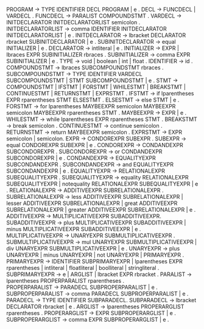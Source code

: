 PROGRAM                     -> TYPE IDENTIFIER DECL PROGRAM | e .
DECL                        -> FUNCDECL | VARDECL .
FUNCDECL                    -> PARALIST COMPOUNDSTMT .
VARDECL                     -> INITDECLARATOR INITDECLARATORLIST semicolon .
INITDECLARATORLIST          -> comma IDENTIFIER INITDECLARATOR INITDECLARATORLIST | e .
INITDECLARATOR              -> lbracket DECLARATOR rbracket SUBINITDECLARATOR | e .
SUBINITDECLARATOR           -> equal INITIALIZER | e .
DECLARATOR                  -> intliteral | e .
INITIALIZER                 -> EXPR | lbraces EXPR SUBINITIALIZER rbraces .
SUBINITIALIZER              -> comma EXPR SUBINITIALIZER | e .
TYPE                        -> void | boolean | int | float .
IDENTIFIER                  -> id .
COMPOUNDSTMT                -> lbraces SUBCOMPOUNDSTMT rbraces .
SUBCOMPOUNDSTMT             -> TYPE IDENTIFIER VARDECL SUBCOMPOUNDSTMT | STMT SUBCOMPOUNDSTMT | e .
STMT                        -> COMPOUNDSTMT | IFSTMT | FORSTMT | WHILESTMT | BREAKSTMT | CONTINUESTMT | RETURNSTMT | EXPRSTMT .
IFSTMT                      -> if lparentheses EXPR rparentheses STMT ELSESTMT .
ELSESTMT                    -> else STMT | e .
FORSTMT                     -> for lparentheses MAYBEEXPR semicolon MAYBEEXPR semicolon MAYBEEXPR rparentheses STMT .
MAYBEEXPR                   -> EXPR | e .
WHILESTMT                   -> while lparentheses EXPR rparentheses STMT .
BREAKSTMT                   -> break semicolon .
CONTINUESTMT                -> continue semicolon .
RETURNSTMT                  -> return MAYBEEXPR semicolon .
EXPRSTMT                    -> EXPR semicolon  | semicolon.
EXPR                        -> CONDOREXPR SUBEXPR .
SUBEXPR                     -> equal CONDOREXPR SUBEXPR  | e .
CONDOREXPR                  -> CONDANDEXPR SUBCONDOREXPR .
SUBCONDOREXPR               -> or CONDANDEXPR SUBCONDOREXPR | e .
CONDANDEXPR                 -> EQUALITYEXPR SUBCONDANDEXPR .
SUBCONDANDEXPR              -> and EQUALITYEXPR SUBCONDANDEXPR | e .
EQUALITYEXPR                -> RELATIONALEXPR SUBEQUALITYEXPR .
SUBEQUALITYEXPR             -> equality RELATIONALEXPR SUBEQUALITYEXPR | notequality RELATIONALEXPR SUBEQUALITYEXPR | e .
RELATIONALEXPR              -> ADDITIVEEXPR SUBRELATIONALEXPR .
SUBRELATIONALEXPR           -> less ADDITIVEEXPR SUBRELATIONALEXPR | lesser ADDITIVEEXPR SUBRELATIONALEXPR | great ADDITIVEEXPR SUBRELATIONALEXPR | greater ADDITIVEEXPR SUBRELATIONALEXPR | e .
ADDITIVEEXPR                -> MULTIPLICATIVEEXPR SUBADDITIVEEXPR.
SUBADDITIVEEXPR             -> plus MULTIPLICATIVEEXPR SUBADDITIVEEXPR | minus MULTIPLICATIVEEXPR SUBADDITIVEEXPR  | e .
MULTIPLICATIVEEXPR          -> UNARYEXPR SUBMULTIPLICATIVEEXPR .
SUBMULTIPLICATIVEEXPR       -> mul UNARYEXPR SUBMULTIPLICATIVEEXPR | div UNARYEXPR SUBMULTIPLICATIVEEXPR  | e .
UNARYEXPR                   -> plus UNARYEXPR | minus UNARYEXPR | not UNARYEXPR | PRIMARYEXPR .
PRIMARYEXPR                 -> IDENTIFIER SUBPRIMARYEXPR | lparentheses EXPR rparentheses | intliteral | floatliteral | boolliteral | stringliteral .
SUBPRIMARYEXPR              -> e | ARGLIST | lbracket EXPR rbracket .
PARALIST                    -> lparentheses PROPERPARALIST rparentheses .                            
PROPERPARALIST              -> PARADECL SUBPROPERPARALIST | e .
SUBPROPERPARALIST           -> comma PARADECL SUBPROPERPARALIST | e .
PARADECL                    -> TYPE IDENTIFIER SUBPARADECL.
SUBPARADECL                 -> lbracket DECLARATOR rbracket | e .
ARGLIST                     -> lparentheses PROPERARGLIST rparentheses .
PROPERARGLIST               -> EXPR SUBPROPERARGLIST | e .
SUBPROPERARGLIST            -> comma EXPR SUBPROPERARGLIST | e .